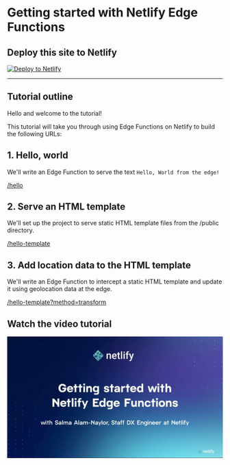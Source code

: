 # Getting started with Netlify Edge Functions

## Deploy this site to Netlify

<a href="https://ntl.fyi/3C1Uwi2"><img src="https://www.netlify.com/img/deploy/button.svg" alt="Deploy to Netlify"></a>

---

## Tutorial outline

Hello and welcome to the tutorial!

This tutorial will take you through using Edge Functions on Netlify to build the following URLs:

## 1. Hello, world

We'll write an Edge Function to serve the text `Hello, World from the edge!`

[/hello](https://getting-started-with-netlify-edge-functions.netlify.app/hello)

## 2. Serve an HTML template

We'll set up the project to serve static HTML template files from the /public directory.

[/hello-template](https://getting-started-with-netlify-edge-functions.netlify.app/hello-template)

## 3. Add location data to the HTML template

We'll write an Edge Function to intercept a static HTML template and update it using geolocation data at the edge.

[/hello-template?method=transform](https://getting-started-with-netlify-edge-functions.netlify.app/hello-template?method=transform)

## Watch the video tutorial

[![Getting started with Netlify Edge Functions video thumbnail](video_thumbnail.png)](https://www.youtube.com/watch?v=6pEVhH37xQE)
